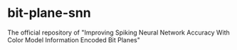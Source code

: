 # bit-plane-snn
The official repository of "Improving Spiking Neural Network Accuracy With Color Model Information Encoded Bit Planes"
